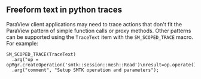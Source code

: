 ## Freeform text in python traces

ParaView client applications may need to trace actions that don't fit
the ParaView pattern of simple function calls or proxy methods. Other
patterns can be supported using the `TraceText` item with the `SM_SCOPED_TRACE`
macro. For example:

```
SM_SCOPED_TRACE(TraceText)
  .arg("op = opMgr.createOperation('smtk::session::mesh::Read')\nresult=op.operate()")
  .arg("comment", "Setup SMTK operation and parameters");

```

